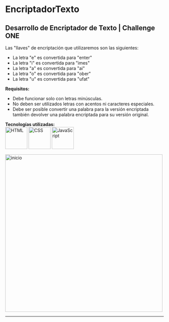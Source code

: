 # EncriptadorTexto
Desarrollo de Encriptador de Texto | Challenge ONE
---
Las "llaves" de encriptación que utilizaremos son las siguientes:

- La letra "e" es convertida para "enter"
- La letra "i" es convertida para "imes"
- La letra "a" es convertida para "ai"
- La letra "o" es convertida para "ober"
- La letra "u" es convertida para "ufat"

**Requisitos:**

- Debe funcionar solo con letras minúsculas.
- No deben ser utilizados letras con acentos ni caracteres especiales.
- Debe ser posible convertir una palabra para la versión encriptada también devolver una palabra encriptada para su versión original.

**Tecnologías utilizadas:**  
<img src="https://img.icons8.com/color/344/html-5--v1.png" alt="HTML" width="70"/>
<img src="https://img.icons8.com/color/344/css3.png" alt="CSS" width="70"/>
<img src="https://img.icons8.com/color/344/javascript--v1.png" alt="JavaScript" width="70"/>

<img src="https://github.com/Malejandrapin/EncriptadorTexto/blob/main/imagenes/Sin titulo.PNG?raw=true" alt="inicio" width="500" />

---
